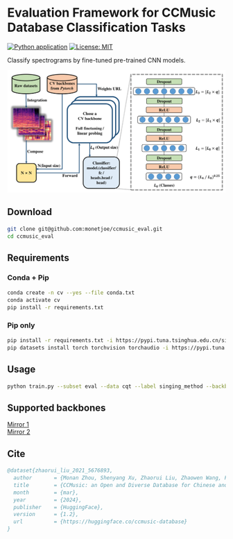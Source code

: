 # Evaluation Framework for CCMusic Database Classification Tasks
[![Python application](https://github.com/monetjoe/ccmusic_eval/actions/workflows/python-app.yml/badge.svg?branch=main)](https://github.com/monetjoe/ccmusic_eval/actions/workflows/python-app.yml)
[![License: MIT](https://img.shields.io/badge/License-MIT-yellow.svg)](https://github.com/monetjoe/ccmusic_eval/blob/main/LICENSE)

Classify spectrograms by fine-tuned pre-trained CNN models.

<img src="./.github/eval.png">

## Download
```bash
git clone git@github.com:monetjoe/ccmusic_eval.git
cd ccmusic_eval
```

## Requirements
### Conda + Pip
```bash
conda create -n cv --yes --file conda.txt
conda activate cv
pip install -r requirements.txt
```

### Pip only
```bash
pip install -r requirements.txt -i https://pypi.tuna.tsinghua.edu.cn/simple
pip datasets install torch torchvision torchaudio -i https://pypi.tuna.tsinghua.edu.cn/simple
```

## Usage
```bash
python train.py --subset eval --data cqt --label singing_method --backbone squeezenet1_1 --focalloss True --fullfinetune False
```

## Supported backbones
<a href="https://www.modelscope.cn/datasets/monetjoe/cv_backbones/dataPeview">Mirror 1</a><br>
<a href="https://huggingface.co/datasets/monetjoe/cv_backbones">Mirror 2</a>

## Cite
```bibtex
@dataset{zhaorui_liu_2021_5676893,
  author       = {Monan Zhou, Shenyang Xu, Zhaorui Liu, Zhaowen Wang, Feng Yu, Wei Li and Baoqiang Han},
  title        = {CCMusic: an Open and Diverse Database for Chinese and General Music Information Retrieval Research},
  month        = {mar},
  year         = {2024},
  publisher    = {HuggingFace},
  version      = {1.2},
  url          = {https://huggingface.co/ccmusic-database}
}
```
